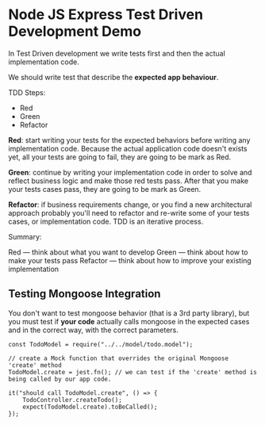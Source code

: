 # Node JS Express Test Driven Development Demo

In Test Driven development we write tests first and then the actual implementation code.

We should write test that describe the **expected app behaviour**.

TDD Steps:

- Red
- Green
- Refactor

**Red**: start writing your tests for the expected behaviors before writing any implementation code. Because the actual application code doesn't exists yet, all your tests are going to fail, they are going to be mark as Red.

**Green**: continue by writing your implementation code in order to solve and reflect business logic and make those red tests pass. After that you make your tests cases pass, they are going to be mark as Green.

**Refactor**: if business requirements change, or you find a new architectural approach probably you'll need to refactor and re-write some of your tests cases, or implementation code. TDD is an iterative process.

Summary:

Red — think about what you want to develop
Green — think about how to make your tests pass
Refactor — think about how to improve your existing implementation

## Testing Mongoose Integration

You don't want to test mongoose behavior (that is a 3rd party library), but you must test if **your code** actually calls mongoose in the expected cases and in the correct way, with the correct parameters.

```
const TodoModel = require("../../model/todo.model");

// create a Mock function that overrides the original Mongoose 'create' method
TodoModel.create = jest.fn(); // we can test if the 'create' method is being called by our app code.

it("should call TodoModel.create", () => {
    TodoController.createTodo();
    expect(TodoModel.create).toBeCalled();
});
```
